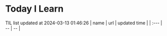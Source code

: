 # Today I Learn 
TIL list updated at 2024-03-13 01:46:26
| name | url | updated time |
| :--- | -- | -- |
